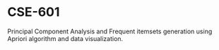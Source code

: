 # CSE-601
Principal Component Analysis and Frequent itemsets generation using Apriori algorithm and data visualization.
